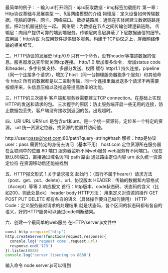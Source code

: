最简单的例子： 
	- 输入url打开网页
	- ajax获取数据
	- img标签加载图片
第一章： Http协议基础与发展类型
一、5层网络模型的介绍
物理层：定义设备如何传输数据。电脑的硬件、网卡、网络端口。
数据链路层：通信在实体间建立数据链路连接。把2台机器链接在一起。
网络层：为数据在节点之间传输创建逻辑链路。
传输层：向用户提供可靠的端到端服务。传输层向高层屏蔽了下层数据通信的细节。
应用层：http协议 为应用软件提供很多服务。构建于TCP协议之上，屏蔽网络传输的相关细节。

二、HTTP协议的发展史
http/0.9 只有一个命令，没有header等描述数据的信息。服务器发送完毕就关闭tcp连接。
http/1.0 增加很多命令， 增加status code 和header，多字符集支持、多部分发送、权限 缓存
http/1.1 持久连接，pipeline（同一个连接多个请求），增加了host（同一台物理服务器跑多个服务）和其他命令
http2 所有的数据都是以二进制传输，同一个连接里面发送多个请求不再需要按顺序来，头信息压缩以及推送等提高效率的功能。

三、HTTP的三次握手
客户端和服务器需要建立TCP connection。在基础上实现HTTP的发送和请求的包。
三次握手的原因：防止服务端开启一些无用的连接，防止数据包丢失，客户端没有接收到返回的包，出现超时。

四、URI URL URN
uri 是包含url和urn。是一个统一资源符。定位某一个特定的资源。
url 统一资源定位器，找资源的位置并访问他。

http://user:pass@host.com:80/path?query=string#hash
解析：http是协议
user：pass 需要特定的身份去访问（基本不用）
host.com 定位资源所在服务器在互联网中的位置
80 端口 服务器监听不同web服务 web服务有不同端口。（现在默认80端口，直接通过域名访问)
path 路由 通过路由定位内容
urn 永久统一资源定位符 在资源移动后还能被找到

五、HTTP报文形式
1.关于请求报文
起始行：（首行不属于hearer）请求方法（post、get、put、delete）、url、协议版本
HEADER：传输的数据和内容格式（Accept）等等
2.响应报文
首行：http版本、code状态码、状态码的含义（比如200，则此处是ok）
header
body
HTTP方法： 用来定义对资源的操作
GET POST PUT DELETE 都有各自的语义（具体操作要自己如何使用）
HTTP Code：定义服务器对请求的处理结果 就是状态码，各个区间的状态码都有各自的语义，好的HTTP服务可以通过code判断结果。

六、创建一个最简单的web服务
在HTTP/server.js文件中
```js
const http =require('http')
http.createServer(function(request,response){
  console.log('request come',request.url)
  response.end('123')
}).listen(8888)
console.log('server lisening on 8888')
```
输入命令 node server.js可以得到
